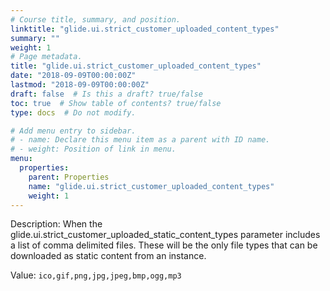 ```yaml
---
# Course title, summary, and position.
linktitle: "glide.ui.strict_customer_uploaded_content_types"
summary: ""
weight: 1
# Page metadata.
title: "glide.ui.strict_customer_uploaded_content_types"
date: "2018-09-09T00:00:00Z"
lastmod: "2018-09-09T00:00:00Z"
draft: false  # Is this a draft? true/false
toc: true  # Show table of contents? true/false
type: docs  # Do not modify.

# Add menu entry to sidebar.
# - name: Declare this menu item as a parent with ID name.
# - weight: Position of link in menu.
menu:
  properties:
    parent: Properties
    name: "glide.ui.strict_customer_uploaded_content_types"
    weight: 1
---
```


Description: When the glide.ui.strict_customer_uploaded_static_content_types parameter includes a list of comma delimited files. These will be the only file types that can be downloaded as static content from an instance.


Value: `ico,gif,png,jpg,jpeg,bmp,ogg,mp3`
